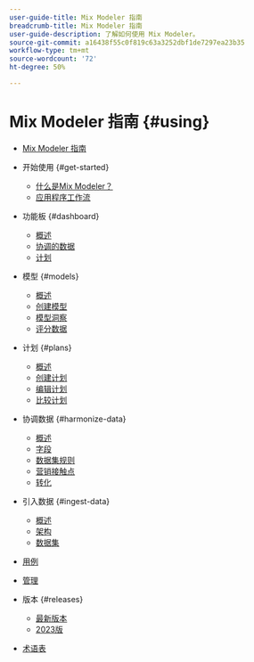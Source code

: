 ```yaml
---
user-guide-title: Mix Modeler 指南
breadcrumb-title: Mix Modeler 指南
user-guide-description: 了解如何使用 Mix Modeler。
source-git-commit: a16438f55c0f819c63a3252dbf1de7297ea23b35
workflow-type: tm+mt
source-wordcount: '72'
ht-degree: 50%

---
```



# Mix Modeler 指南 {#using}

+ [Mix Modeler 指南](overview.md)

+ 开始使用 {#get-started}
   + [什么是Mix Modeler？](get-started/about.md)
   + [应用程序工作流](get-started/workflow.md)

+ 功能板 {#dashboard}
   + [概述](dashboard/overview.md)
   + [协调的数据](dashboard/harmonized-data.md)
   + [计划](dashboard/plans.md)

+ 模型 {#models}
   + [概述](models/overview.md)
   + [创建模型](models/create.md)
   + [模型洞察](models/insights.md)
   + [评分数据](models/scoring-data.md)

+ 计划 {#plans}
   + [概述](plans/overview.md)
   + [创建计划](plans/create.md)
   + [编辑计划](plans/edit.md)
   + [比较计划](plans/compare.md)

+ 协调数据 {#harmonize-data}
   + [概述](harmonize-data/overview.md)
   + [字段](harmonize-data/fields.md)
   + [数据集规则](harmonize-data/dataset-rules.md)
   + [营销接触点](harmonize-data/marketing-touchpoints.md)
   + [转化](harmonize-data/conversions.md)

+ 引入数据 {#ingest-data}
   + [概述](ingest-data/overview.md)
   + [架构](ingest-data/schemas.md)
   + [数据集](ingest-data/datasets.md)

+ [用例](use-cases.md)

+ [管理](administration.md)

+ 版本 {#releases}
   + [最新版本](releases/latest.md)
   + [2023版](releases/2023.md)

+ [术语表](glossary.md)


